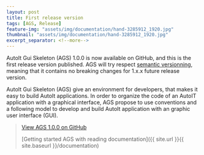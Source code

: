 ```yaml
---
layout: post
title: First release version
tags: [AGS, Release]
feature-img: "assets/img/documentation/hand-3285912_1920.jpg"
thumbnail: "assets/img/documentation/hand-3285912_1920.jpg"
excerpt_separator: <!--more-->
---
```


AutoIt Gui Skeleton (AGS) 1.0.0 is now available on GitHub, and this is the first release version published. AGS will try respect [semantic versionning](https://semver.org/), meaning that it contains no breaking changes for 1.x.x future release version.

<!--more-->

AutoIt Gui Skeleton (AGS) give an environment for developers, that makes it easy to build AutoIt applications. In order to organize the code of an AutoIT application with a graphical interface, AGS propose to use conventions and a following model to develop and build AutoIt application with an graphic user interface (GUI).

> [View AGS 1.0.0 on GitHub](https://github.com/v20100v/autoit-gui-skeleton/releases/tag/1.0.0)
>
> [Getting started AGS with reading documentation]({{ site.url }}{{ site.baseurl }}/documentation)
 